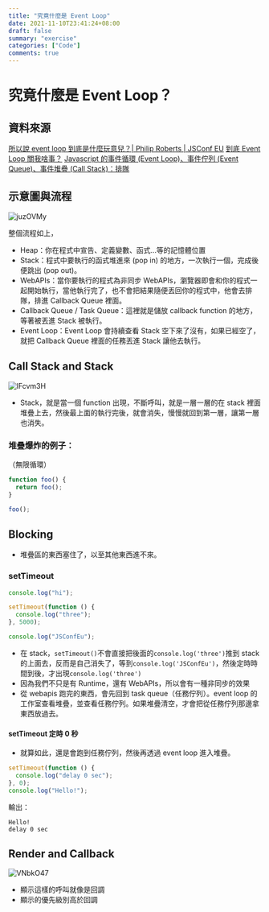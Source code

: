 ```yaml
---
title: "究竟什麼是 Event Loop"
date: 2021-11-10T23:41:24+08:00
draft: false
summary: "exercise"
categories: ["Code"]
comments: true
---
```


# 究竟什麼是 Event Loop？

## 資料來源

[所以說 event loop 到底是什麼玩意兒？| Philip Roberts | JSConf EU](https://www.youtube.com/watch?v=8aGhZQkoFbQ&feature=emb_title)
[到底 Event Loop 關我啥事？](https://medium.com/infinitegamer/why-event-loop-exist-e8ac9d287044)
[Javascript 的事件循環 (Event Loop)、事件佇列 (Event Queue)、事件堆疊 (Call Stack)：排隊](https://medium.com/itsems-frontend/javascript-event-loop-event-queue-call-stack-74a02fed5625)

## 示意圖與流程

![juzOVMy](https://i.imgur.com/juzOVMy.png)

整個流程如上，

- Heap：你在程式中宣告、定義變數、函式…等的記憶體位置
- Stack：程式中要執行的函式堆進來 (pop in) 的地方，一次執行一個，完成後便跳出 (pop out)。
- WebAPIs：當你要執行的程式為非同步 WebAPIs，瀏覽器即會和你的程式一起開始執行，當他執行完了，也不會把結果隨便丟回你的程式中，他會去排隊，排進 Callback Queue 裡面。
- Callback Queue / Task Queue：這裡就是儲放 callback function 的地方，等著被丟進 Stack 被執行。
- Event Loop：Event Loop 會持續查看 Stack 空下來了沒有，如果已經空了，就把 Callback Queue 裡面的任務丟進 Stack 讓他去執行。

## Call Stack and Stack

![IFcvm3H](https://i.imgur.com/IFcvm3H.png)

- Stack，就是當一個 function 出現，不斷呼叫，就是一層一層的在 stack 裡面堆疊上去，然後最上面的執行完後，就會消失，慢慢就回到第一層，讓第一層也消失。

### 堆疊爆炸的例子：

（無限循環）

```js
function foo() {
  return foo();
}

foo();
```

## Blocking

- 堆疊區的東西塞住了，以至其他東西進不來。

### setTimeout

```js
console.log("hi");

setTimeout(function () {
  console.log("three");
}, 5000);

console.log("JSConfEu");
```

- 在 stack，`setTimeout()`不會直接把後面的`console.log('three')`推到 stack 的上面去，反而是自己消失了，等到`console.log('JSConfEu')`，然後定時時間到後，才出現`console.log('three')`
- 因為我們不只是有 Runtime，還有 WebAPIs，所以會有一種非同步的效果
- 從 webapis 跑完的東西，會先回到 task queue（任務佇列）。event loop 的工作室查看堆疊，並查看任務佇列。如果堆疊清空，才會把從任務佇列那邊拿東西放過去。

#### setTimeout 定時 0 秒

- 就算如此，還是會跑到任務佇列，然後再透過 event loop 進入堆疊。

```js
setTimeout(function () {
  console.log("delay 0 sec");
}, 0);
console.log("Hello!");
```

輸出：

```console
Hello!
delay 0 sec
```

## Render and Callback

![VNbkO47](https://i.imgur.com/VNbkO47.png)

- 顯示這樣的呼叫就像是回調
- 顯示的優先級別高於回調
